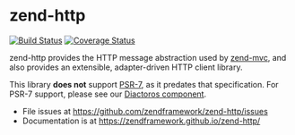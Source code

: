 # zend-http

[![Build Status](https://secure.travis-ci.org/zendframework/zend-http.svg?branch=master)](https://secure.travis-ci.org/zendframework/zend-http)
[![Coverage Status](https://coveralls.io/repos/zendframework/zend-http/badge.svg?branch=master)](https://coveralls.io/r/zendframework/zend-http?branch=master)

zend-http provides the HTTP message abstraction used by
[zend-mvc](https://docs.zendframework.com/zend-mvc/), and also provides an
extensible, adapter-driven HTTP client library.

This library **does not** support [PSR-7](http://www.php-fig.org/psr/psr-7), as
it predates that specification. For PSR-7 support, please see our
[Diactoros component](https://docs.zendframework.com/zend-diactoros/).

- File issues at https://github.com/zendframework/zend-http/issues
- Documentation is at https://zendframework.github.io/zend-http/
